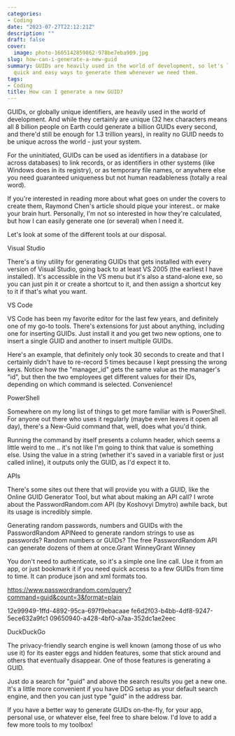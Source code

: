 ```yaml
---
categories:
- Coding
date: "2023-07-27T22:12:21Z"
description: ""
draft: false
cover:
  image: photo-1605142859862-978be7eba909.jpg
slug: how-can-i-generate-a-new-guid
summary: GUIDs are heavily used in the world of development, so let's look at a few
  quick and easy ways to generate them whenever we need them.
tags:
- Coding
title: How can I generate a new GUID?
---
```



GUIDs, or globally unique identifiers, are heavily used in the world of development. And while they certainly are unique (32 hex characters means all 8 billion people on Earth could generate a billion GUIDs every second, and there'd still be enough for 1.3 trillion years), in reality no GUID needs to be unique across the world - just your system.

For the uninitiated, GUIDs can be used as identifiers in a database (or across databases) to link records, or as identifiers in other systems (like Windows does in its registry), or as temporary file names, or anywhere else you need guaranteed uniqueness but not human readableness (totally a real word).

If you're interested in reading more about what goes on under the covers to create them, Raymond Chen's article should pique your interest.. or make your brain hurt. Personally, I'm not so interested in how they're calculated, but how I can easily generate one (or several) when I need it.

Let's look at some of the different tools at our disposal.


Visual Studio

There's a tiny utility for generating GUIDs that gets installed with every version of Visual Studio, going back to at least VS 2005 (the earliest I have installed). It's accessible in the VS menu but it's also a stand-alone exe, so you can just pin it or create a shortcut to it, and then assign a shortcut key to it if that's what you want.


VS Code

VS Code has been my favorite editor for the last few years, and definitely one of my go-to tools. There's extensions for just about anything, including one for inserting GUIDs. Just install it and you get two new options, one to insert a single GUID and another to insert multiple GUIDs.

Here's an example, that definitely only took 30 seconds to create and that I certainly didn't have to re-record 5 times because I kept pressing the wrong keys. Notice how the "manager_id" gets the same value as the manager's "id", but then the two employees get different values for their IDs, depending on which command is selected. Convenience!


PowerShell

Somewhere on my long list of things to get more familiar with is PowerShell. For anyone out there who uses it regularly (maybe even leaves it open all day), there's a New-Guid command that, well, does what you'd think.

Running the command by itself presents a column header, which seems a little weird to me .. it's not like I'm going to think that value is something else. Using the value in a string (whether it's saved in a variable first or just called inline), it outputs only the GUID, as I'd expect it to.


APIs

There's some sites out there that will provide you with a GUID, like the Online GUID Generator Tool, but what about making an API call? I wrote about the PasswordRandom.com API (by Koshovyi Dmytro) awhile back, but its usage is incredibly simple.

Generating random passwords, numbers and GUIDs with the PasswordRandom APINeed to generate random strings to use as passwords? Random numbers or GUIDs? The free PasswordRandom API can generate dozens of them at once.Grant WinneyGrant Winney

You don't need to authenticate, so it's a simple one line call. Use it from an app, or just bookmark it if you need quick access to a few GUIDs from time to time. It can produce json and xml formats too.

https://www.passwordrandom.com/query?command=guid&count=3&format=plain

12e99949-1ffd-4892-95ca-697f9ebacaae
fe6d2f03-b4bb-4df8-9247-5ece632a9fc1
09650940-a428-4bf0-a7aa-352dc1ae2eec


DuckDuckGo

The privacy-friendly search engine is well known (among those of us who use it) for its easter eggs and hidden features, some that stick around and others that eventually disappear. One of those features is generating a GUID.

Just do a search for "guid" and above the search results you get a new one. It's a little more convenient if you have DDG setup as your default search engine, and then you can just type "guid" in the address bar.

If you have a better way to generate GUIDs on-the-fly, for your app, personal use, or whatever else, feel free to share below. I'd love to add a few more tools to my toolbox!

